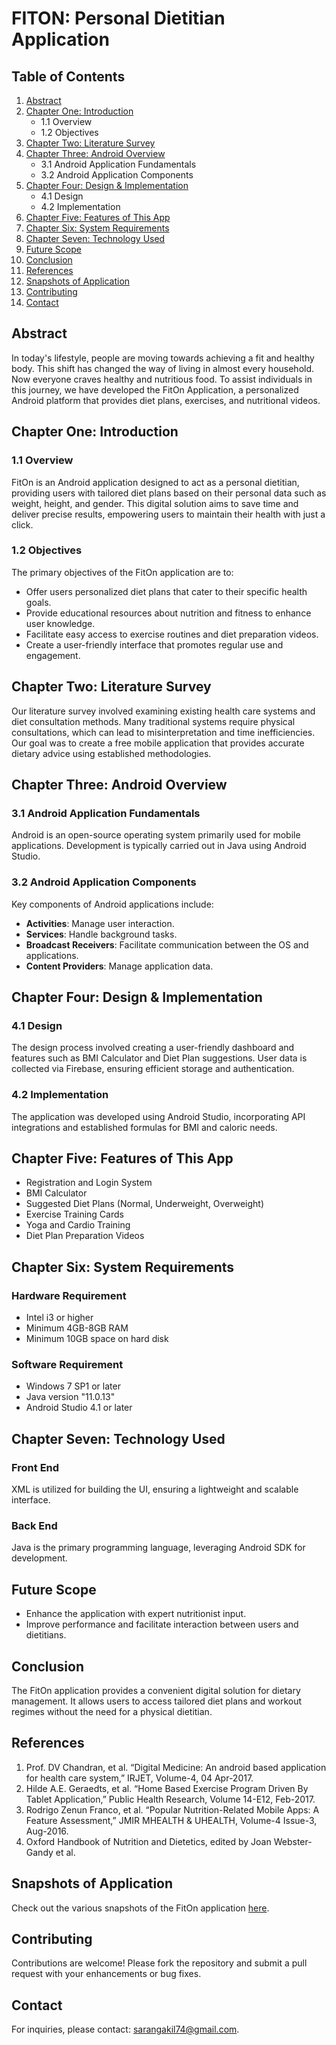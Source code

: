 # FITON: Personal Dietitian Application

## Table of Contents
1. [Abstract](#abstract)
2. [Chapter One: Introduction](#chapter-one-introduction)
   - 1.1 Overview
   - 1.2 Objectives
3. [Chapter Two: Literature Survey](#chapter-two-literature-survey)
4. [Chapter Three: Android Overview](#chapter-three-android-overview)
   - 3.1 Android Application Fundamentals
   - 3.2 Android Application Components
5. [Chapter Four: Design & Implementation](#chapter-four-design--implementation)
   - 4.1 Design
   - 4.2 Implementation
6. [Chapter Five: Features of This App](#chapter-five-features-of-this-app)
7. [Chapter Six: System Requirements](#chapter-six-system-requirements)
8. [Chapter Seven: Technology Used](#chapter-seven-technology-used)
9. [Future Scope](#future-scope)
10. [Conclusion](#conclusion)
11. [References](#references)
12. [Snapshots of Application](#snapshots-of-application)
13. [Contributing](#contributing)
14. [Contact](#contact)

## Abstract
In today's lifestyle, people are moving towards achieving a fit and healthy body. This shift has changed the way of living in almost every household. Now everyone craves healthy and nutritious food. To assist individuals in this journey, we have developed the FitOn Application, a personalized Android platform that provides diet plans, exercises, and nutritional videos.

## Chapter One: Introduction

### 1.1 Overview
FitOn is an Android application designed to act as a personal dietitian, providing users with tailored diet plans based on their personal data such as weight, height, and gender. This digital solution aims to save time and deliver precise results, empowering users to maintain their health with just a click.

### 1.2 Objectives
The primary objectives of the FitOn application are to:
- Offer users personalized diet plans that cater to their specific health goals.
- Provide educational resources about nutrition and fitness to enhance user knowledge.
- Facilitate easy access to exercise routines and diet preparation videos.
- Create a user-friendly interface that promotes regular use and engagement.

## Chapter Two: Literature Survey
Our literature survey involved examining existing health care systems and diet consultation methods. Many traditional systems require physical consultations, which can lead to misinterpretation and time inefficiencies. Our goal was to create a free mobile application that provides accurate dietary advice using established methodologies.

## Chapter Three: Android Overview

### 3.1 Android Application Fundamentals
Android is an open-source operating system primarily used for mobile applications. Development is typically carried out in Java using Android Studio.

### 3.2 Android Application Components
Key components of Android applications include:
- **Activities**: Manage user interaction.
- **Services**: Handle background tasks.
- **Broadcast Receivers**: Facilitate communication between the OS and applications.
- **Content Providers**: Manage application data.

## Chapter Four: Design & Implementation

### 4.1 Design
The design process involved creating a user-friendly dashboard and features such as BMI Calculator and Diet Plan suggestions. User data is collected via Firebase, ensuring efficient storage and authentication.

### 4.2 Implementation
The application was developed using Android Studio, incorporating API integrations and established formulas for BMI and caloric needs.

## Chapter Five: Features of This App
- Registration and Login System
- BMI Calculator
- Suggested Diet Plans (Normal, Underweight, Overweight)
- Exercise Training Cards
- Yoga and Cardio Training
- Diet Plan Preparation Videos

## Chapter Six: System Requirements

### Hardware Requirement
- Intel i3 or higher
- Minimum 4GB-8GB RAM
- Minimum 10GB space on hard disk

### Software Requirement
- Windows 7 SP1 or later
- Java version "11.0.13"
- Android Studio 4.1 or later

## Chapter Seven: Technology Used

### Front End
XML is utilized for building the UI, ensuring a lightweight and scalable interface.

### Back End
Java is the primary programming language, leveraging Android SDK for development.

## Future Scope
- Enhance the application with expert nutritionist input.
- Improve performance and facilitate interaction between users and dietitians.

## Conclusion
The FitOn application provides a convenient digital solution for dietary management. It allows users to access tailored diet plans and workout regimes without the need for a physical dietitian.

## References
1. Prof. DV Chandran, et al. “Digital Medicine: An android based application for health care system,” IRJET, Volume-4, 04 Apr-2017.
2. Hilde A.E. Geraedts, et al. “Home Based Exercise Program Driven By Tablet Application,” Public Health Research, Volume 14-E12, Feb-2017.
3. Rodrigo Zenun Franco, et al. “Popular Nutrition-Related Mobile Apps: A Feature Assessment,” JMIR MHEALTH & UHEALTH, Volume-4 Issue-3, Aug-2016.
4. Oxford Handbook of Nutrition and Dietetics, edited by Joan Webster-Gandy et al.

## Snapshots of Application
Check out the various snapshots of the FitOn application [here](https://github.com/AkilSarang01/FitOn-Android-Application/tree/master/Snapshots).

## Contributing
Contributions are welcome! Please fork the repository and submit a pull request with your enhancements or bug fixes.

## Contact
For inquiries, please contact: [sarangakil74@gmail.com](mailto:sarangakil74@gmail.com).
